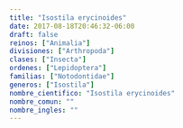 ```yaml
---
title: "Isostila erycinoides"
date: 2017-08-18T20:46:32-06:00
draft: false
reinos: ["Animalia"]
divisiones: ["Arthropoda"]
clases: ["Insecta"]
ordenes: ["Lepidoptera"]
familias: ["Notodontidae"]
generos: ["Isostila"]
nombre_cientifico: "Isostila erycinoides"
nombre_comun: ""
nombre_ingles: ""
---
```

